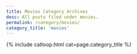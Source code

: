 ```yaml
---
title: Movies Category Archives
desc: All posts filed under movies.
permalink: /category/movies/
category_title: 'movies'
---
```

{% include catloop.html cat=page.category_title %}